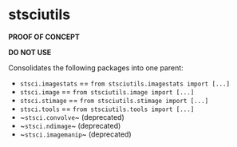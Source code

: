# stsciutils

**PROOF OF CONCEPT**

**DO NOT USE**

Consolidates the following packages into one parent:

* `stsci.imagestats` == `from stsciutils.imagestats import [...]`
* `stsci.image` == `from stsciutils.image import [...]`
* `stsci.stimage` == `from stsciutils.stimage import [...]`
* `stsci.tools`  == `from stsciutils.tools import [...]`
* ~`stsci.convolve`~ (deprecated)
* ~`stsci.ndimage`~ (deprecated)
* ~`stsci.imagemanip`~ (deprecated)
